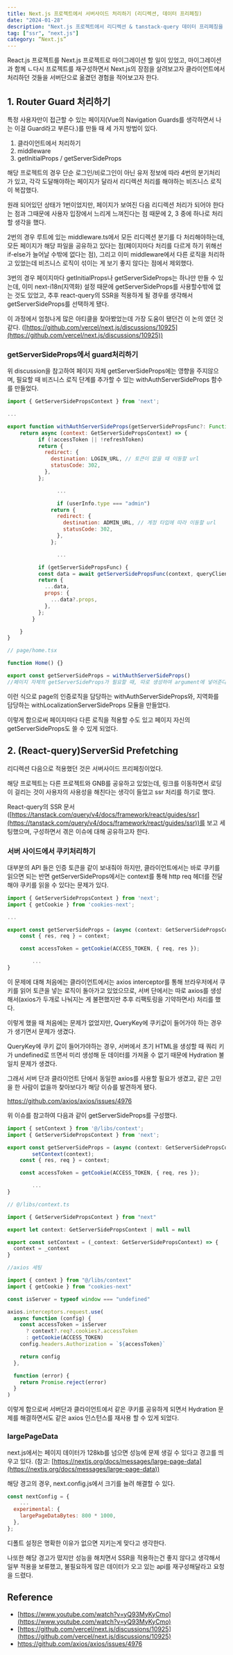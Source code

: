```yaml
---
title: Next.js 프로젝트에서 서버사이드 처리하기 (리디렉션, 데이터 프리페칭)
date: "2024-01-28"
description: "Next.js 프로젝트에서 리디렉션 & tanstack-query 데이터 프리페칭을 서버사이드에서 처리한 경험을 공유한다."
tag: ["ssr", "next.js"]
category: “Next.js”
---
```


React.js 프로젝트를 Next.js 프로젝트로 마이그레이션 할 일이 있었고,
마이그레이션과 함께 ㄴ다시 프로젝트를 재구성하면서 Next.js의 장점을 살려보고자 클라이언트에서 처리하던 것들을 서버단으로 옮겼던 경험을 적어보고자 한다.

## 1. Router Guard 처리하기

특정 사용자만이 접근할 수 있는 페이지(Vue의 Navigation Guards를 생각하면서 나는 이걸 Guard라고 부른다.)를 만들 때 세 가지 방법이 있다.

1. 클라이언트에서 처리하기
2. middleware
3. getInitialProps / getServerSideProps

해당 프로젝트의 경우 단순 로그인/비로그인이 아닌 유저 정보에 따라 4번의 분기처리가 있고, 각각 도달해야하는 페이지가 달라서 리디렉션 처리를 해야하는 비즈니스 로직이 복잡했다.

원래 되어있던 상태가 1번이었지만, 페이지가 보여진 다음 리디렉션 처리가 되어야 한다는 점과 그때문에 사용자 입장에서 느리게 느껴진다는 점 때문에 2, 3 중에 하나로 처리할 생각을 했다.

2번의 경우 루트에 있는 middleware.ts에서 모든 리디렉션 분기를 다 처리해야하는데, 모든 페이지가 해당 파일을 공유하고 있다는 점(페이지마다 처리를 다르게 하기 위해선 if-else가 늘어날 수밖에 없다는 점), 그리고 이미 middleware에서 다른 로직을 처리하고 있었는데 비즈니스 로직이 섞이는 게 보기 좋지 않다는 점에서 제외했다.

3번의 경우 페이지마다 getInitialProps나 getServerSideProps는 하나만 만들 수 있는데, 이미 next-i18n(지역화) 설정 때문에 getServerSideProps를 사용할수밖에 없는 것도 있었고, 추후 react-query의 SSR을 적용하게 될 경우를 생각해서 getServerSideProps를 선택하게 됐다.

이 과정에서 엄청나게 많은 아티클을 찾아봤었는데 가장 도움이 됐던건 이 논의 였던 것 같다. ([https://github.com/vercel/next.js/discussions/10925](https://github.com/vercel/next.js/discussions/10925))

### getServerSideProps에서 guard처리하기

위 discussion을 참고하여 페이지 자체 getServerSideProps에는 영향을 주지않으며, 필요할 때 비즈니스 로직 단계를 추가할 수 있는 withAuthServerSideProps 함수를 만들었다.

```jsx
import { GetServerSidePropsContext } from 'next';

...

export function withAuthServerSideProps(getServerSidePropsFunc?: Function){
    return async (context: GetServerSidePropsContext) => {
	      if (!accessToken || !refreshToken)
	      return {
	        redirect: {
	          destination: LOGIN_URL, // 토큰이 없을 때 이동할 url
	          statusCode: 302,
	        },
	      };

				...

				if (userInfo.type === "admin")
		      return {
		        redirect: {
		          destination: ADMIN_URL, // 계정 타입에 따라 이동할 url
		          statusCode: 302,
		        },
		      };

				...

		  if (getServerSidePropsFunc) {
	      const data = await getServerSidePropsFunc(context, queryClient);
	      return {
	        ...data,
	        props: {
	          ...data?.props,
	        },
	      };
	    }

    }
}
```

```jsx
// page/home.tsx

function Home() {}

export const getServerSideProps = withAuthServerSideProps()
//페이지 자체의 getServerSideProps가 필요할 때, 따로 생성하여 argument에 넣어준다.
```

이런 식으로 page의 인증로직을 담당하는 withAuthServerSideProps와, 지역화를 담당하는 withLocalizationServerSideProps 모듈을 만들었다.

이렇게 함으로써 페이지마다 다른 로직을 적용할 수도 있고 페이지 자신의 getServerSideProps도 쓸 수 있게 되었다.

## 2. (React-query)ServerSid Prefetching

리디렉션 다음으로 적용했던 것은 서버사이드 프리페칭이었다.

해당 프로젝트는 다른 프로젝트와 GNB를 공유하고 있었는데, 링크를 이동하면서 로딩이 걸리는 것이 사용자의 사용성을 해친다는 생각이 들었고 ssr 처리를 하기로 했다.

React-query의 SSR 문서([https://tanstack.com/query/v4/docs/framework/react/guides/ssr](https://tanstack.com/query/v4/docs/framework/react/guides/ssr))를 보고 세팅했으며, 구성하면서 겪은 이슈에 대해 공유하고자 한다.

### 서버 사이드에서 쿠키처리하기

대부분의 API 들은 인증 토큰을 같이 보내줘야 하지만, 클라이언트에서는 바로 쿠키를 읽으면 되는 반면 getServerSideProps에서는 context를 통해 http req 헤더를 전달해야 쿠키를 읽을 수 있다는 문제가 있다.

```jsx
import { GetServerSidePropsContext } from 'next';
import { getCookie } from 'cookies-next';

...

export const getServerSideProps = (async (context: GetServerSidePropsContext) => {
    const { res, req } = context;

    const accessToken = getCookie(ACCESS_TOKEN, { req, res });

		...
}
```

이 문제에 대해 처음에는 클라이언트에서는 axios interceptor를 통해 브라우저에서 쿠키를 읽어 토큰을 넣는 로직이 돌아가고 있었으므로, 서버 단에서는 따로 axios를 생성해서(axios가 두개로 나눠지는 게 불편했지만 추후 리팩토링을 기약하면서) 처리를 했다.

이렇게 했을 때 처음에는 문제가 없었지만, QueryKey에 쿠키값이 들어가야 하는 경우가 생기면서 문제가 생겼다.

QueryKey에 쿠키 값이 들어가야하는 경우, 서버에서 초기 HTML을 생성할 때 쿼리 키가 undefined로 뜨면서 미리 생성해 둔 데이터를 가져올 수 없기 때문에 Hydration 불일치 문제가 생겼다.

그래서 서버 단과 클라이언트 단에서 동일한 axios를 사용할 필요가 생겼고, 같은 고민을 한 사람이 없을까 찾아보다가 해당 이슈를 발견하게 됐다.

https://github.com/axios/axios/issues/4976

위 이슈를 참고하여 다음과 같이 getServerSideProps를 구성했다.

```jsx
import { setContext } from '@/libs/context';
import { GetServerSidePropsContext } from 'next';

export const getServerSideProps = (async (context: GetServerSidePropsContext) => {
		setContext(context);
    const { res, req } = context;

    const accessToken = getCookie(ACCESS_TOKEN, { req, res });

		...
}
```

```jsx
// @/libs/context.ts

import { GetServerSidePropsContext } from "next"

export let context: GetServerSidePropsContext | null = null

export const setContext = (_context: GetServerSidePropsContext) => {
  context = _context
}
```

```jsx
//axios 세팅

import { context } from "@/libs/context"
import { getCookie } from "cookies-next"

const isServer = typeof window === "undefined"

axios.interceptors.request.use(
  async function (config) {
    const accessToken = isServer
      ? context?.req?.cookies?.accessToken
      : getCookie(ACCESS_TOKEN)
    config.headers.Authorization = `${accessToken}`

    return config
  },

  function (error) {
    return Promise.reject(error)
  }
)
```

이렇게 함으로써 서버단과 클라이언트에서 같은 쿠키를 공유하게 되면서 Hydration 문제를 해결하면서도 같은 axios 인스턴스를 재사용 할 수 있게 되었다.

### largePageData

next.js에서는 페이지 데이터가 128kb를 넘으면 성능에 문제 생길 수 있다고 경고를 띄우고 있다. (참고: [https://nextjs.org/docs/messages/large-page-data](https://nextjs.org/docs/messages/large-page-data))

해당 경고의 경우, next.config.js에서 크기를 늘려 해결할 수 있다.

```jsx
const nextConfig = {
	...
  experimental: {
    largePageDataBytes: 800 * 1000,
  },
};
```

디폴트 설정은 명확한 이유가 없으면 지키는게 맞다고 생각한다.

나또한 해당 경고가 떴지만 성능을 해치면서 SSR을 적용하는건 좋지 않다고 생각해서 일부 적용을 보류했고, 불필요하게 많은 데이터가 오고 있는 api를 재구성해달라고 요청을 드렸다.

## Reference

- [https://www.youtube.com/watch?v=yQ93MyKyCmo](https://www.youtube.com/watch?v=yQ93MyKyCmo)
- [https://github.com/vercel/next.js/discussions/10925](https://github.com/vercel/next.js/discussions/10925)
- https://github.com/axios/axios/issues/4976
